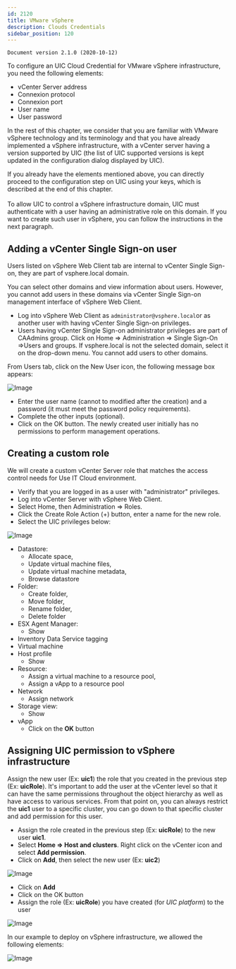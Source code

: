 ```yaml
---
id: 2120
title: VMware vSphere
description: Clouds Credentials
sidebar_position: 120
---
```


```
Document version 2.1.0 (2020-10-12)
```

To configure an UIC Cloud Credential for VMware vSphere infrastructure, you need the following elements: 
- vCenter Server address  
- Connexion protocol
- Connexion port
- User name
- User password

In the rest of this chapter, we consider that you are familiar with VMware vSphere technology and its terminology and that you have already implemented a vSphere infrastructure, with a vCenter server having a version supported by UIC (the list of UIC supported versions is kept updated in the configuration dialog displayed by UIC). 

If you already have the elements mentioned above, you can directly proceed to the configuration step on UIC using your keys, which is described at the end of this chapter.<br></br> 
To allow UIC to control a vSphere infrastructure domain, UIC must authenticate with a user having an administrative role on this domain. If you want to create such user in vSphere, you can follow the instructions in the next paragraph.

## Adding a vCenter Single Sign-on user
Users listed on vSphere Web Client tab are internal to vCenter Single Sign-on, they are part of vsphere.local domain.

You can select other domains and view information about users. However, you cannot add users in these domains via vCenter Single Sign-on management interface of vSphere Web Client.
- Log into vSphere Web Client as ```administrator@vsphere.local```or as another user with having vCenter Single Sign-on privileges.
- Users having vCenter Single Sign-on administrator privileges are part of CAAdmins group. Click on Home => Administration => Single Sign-On =>Users and groups.
If vsphere.local is not the selected domain, select it on the drop-down menu. You cannot add users to other domains.

From Users tab, click on the New User icon, the following message box appears:
 
![Image](/img_UIC_Provider_Cred_Settings/vsphimage053.png#bordered)

- Enter the user name (cannot to modified after the creation) and a password (it must meet the password policy requirements).
- Complete the other inputs (optional).
- Click on the OK button.
The newly created user initially has no permissions to perform management operations.

## Creating a custom role
We will create a custom vCenter Server role that matches the access control needs for Use IT Cloud environment. 
- Verify that you are logged in as a user with "administrator" privileges.
- Log into vCenter Server with vSphere Web Client.
- Select Home, then Administration => Roles.
- Click the Create Role Action (+) button, enter a name for the new role.
- Select the UIC privileges below:

![Image](/img_UIC_Provider_Cred_Settings/vsphimage054.png#bordered) 

- Datastore:
    - Allocate space,
    - Update virtual machine files,
    - Update virtual machine metadata,
    - Browse datastore
- Folder:
    - Create folder,
    - Move folder,
    - Rename folder,
    - Delete folder
- ESX Agent Manager:
    - Show
- Inventory Data Service tagging
- Virtual machine
- Host profile 
    - Show
- Resource:
    - Assign a virtual machine to a resource pool,
    - Assign a vApp to a resource pool
- Network
    - Assign network
- Storage view:
    - Show
- vApp
    - Click on the **OK** button

## Assigning UIC permission to vSphere infrastructure
Assign the new user (Ex: **uic1**) the role that you created in the previous step (Ex: **uicRole**). It's important to add the user at the vCenter level so that it can have the same permissions throughout the object hierarchy as well as have access to various services. From that point on, you can always restrict the **uic1** user to a specific cluster, you can go down to that specific cluster and add permission for this user. 
- Assign the role created in the previous step (Ex: **uicRole**) to the new user **uic1**.
- Select **Home => Host and clusters**. Right click on the vCenter icon and select **Add permission**.
- Click on **Add**, then select the new user (Ex: **uic2**)

![Image](/img_UIC_Provider_Cred_Settings/vsphimage055.png#bordered)

- Click on **Add**
- Click on the OK button
- Assign the role (Ex: **uicRole**) you have created (for *UIC platform*) to the user

![Image](/img_UIC_Provider_Cred_Settings/vsphimage056.png#bordered)

In our example to deploy on vSphere infrastructure, we allowed the following elements:
 
![Image](/img_UIC_Provider_Cred_Settings/vsphimage057.png#bordered)
